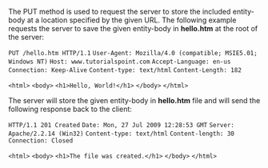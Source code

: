 The PUT method is used to request the server to store the included entity-body at a location specified by the given URL. The following example requests the server to save the given entity-body in **hello.htm** at the root of the server:

`PUT /hello.htm HTTP/1.1`
`User-Agent: Mozilla/4.0 (compatible; MSIE5.01; Windows NT)`
`Host: www.tutorialspoint.com`
`Accept-Language: en-us`
`Connection: Keep-Alive`
`Content-type: text/html`
`Content-Length: 182`

`<html>`
`<body>`
`<h1>Hello, World!</h1>`
`</body>`
`</html>`

The server will store the given entity-body in **hello.htm** file and will send the following response back to the client:

`HTTP/1.1 201 Created`
`Date: Mon, 27 Jul 2009 12:28:53 GMT`
`Server: Apache/2.2.14 (Win32)`
`Content-type: text/html`
`Content-length: 30`
`Connection: Closed`

`<html>`
`<body>`
`<h1>The file was created.</h1>`
`</body>`
`</html>`